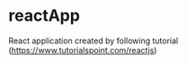 # reactApp
React application created by following tutorial (https://www.tutorialspoint.com/reactjs)
